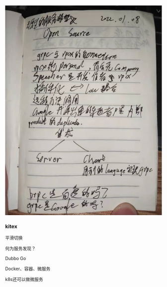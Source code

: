 ![image-20220109111128433](.assets/image-20220109111128433.png)



### kitex

平滑切换

何为服务发现？





Dubbo Go

Docker、容器、微服务

k8s还可以做微服务